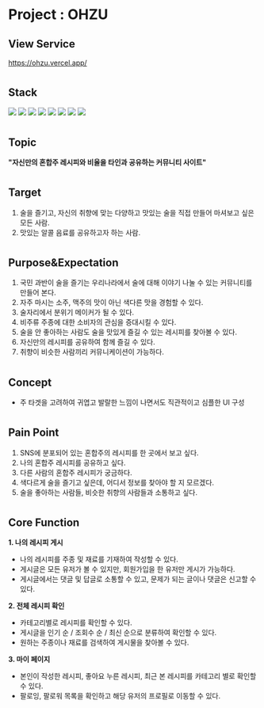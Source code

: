 # Project : OHZU

## View Service

https://ohzu.vercel.app/

#

## Stack

<img src="https://img.shields.io/badge/Next.js-000?style=flat&logo=Next.js&logoColor=white"/>
<img src="https://img.shields.io/badge/React-61DAFB?style=flat&logo=React&logoColor=white"/>
<img src="https://img.shields.io/badge/TypeScript-3178C6?style=flat&logo=TypeScript&logoColor=white"/>
<img src="https://img.shields.io/badge/React Query-FF4154?style=flat&logo=React query&logoColor=white"/>
<img src="https://img.shields.io/badge/Axios-5A29E4?style=flat&logo=Axios&logoColor=white"/>
<img src="https://img.shields.io/badge/Firebase-FFCA28?style=flat&logo=Firebase&logoColor=white"/>
<img src="https://img.shields.io/badge/Tailwind CSS-06B6D4?style=flat&logo=Tailwind CSS&logoColor=white"/>
<img src="https://img.shields.io/badge/Vercel-000?style=flat&logo=Vercel&logoColor=white"/>

#

## Topic

**"자신만의 혼합주 레시피와 비율을 타인과 공유하는 커뮤니티 사이트"**

#

## Target

1. 술을 즐기고, 자신의 취향에 맞는 다양하고 맛있는 술을 직접 만들어 마셔보고 싶은 모든 사람.
2. 맛있는 알콜 음료를 공유하고자 하는 사람.

#

## Purpose&Expectation

1. 국민 과반이 술을 즐기는 우리나라에서 술에 대해 이야기 나눌 수 있는 커뮤니티를 만들어 본다.
2. 자주 마시는 소주, 맥주의 맛이 아닌 색다른 맛을 경험할 수 있다.
3. 술자리에서 분위기 메이커가 될 수 있다.
4. 비주류 주종에 대한 소비자의 관심을 증대시킬 수 있다.
5. 술을 안 좋아하는 사람도 술을 맛있게 즐길 수 있는 레시피를 찾아볼 수 있다.
6. 자신만의 레시피를 공유하여 함께 즐길 수 있다.
7. 취향이 비슷한 사람끼리 커뮤니케이션이 가능하다.

#

## Concept

- 주 타겟을 고려하여 귀엽고 발랄한 느낌이 나면서도 직관적이고 심플한 UI 구성

#

## Pain Point

1. SNS에 분포되어 있는 혼합주의 레시피를 한 곳에서 보고 싶다.
2. 나의 혼합주 레시피를 공유하고 싶다.
3. 다른 사람의 혼합주 레시피가 궁금하다.
4. 색다르게 술을 즐기고 싶은데, 어디서 정보를 찾아야 할 지 모르겠다.
5. 술을 좋아하는 사람들, 비슷한 취향의 사람들과 소통하고 싶다.

#

## Core Function

**1. 나의 레시피 게시**

- 나의 레시피를 주종 및 재료를 기재하여 작성할 수 있다.
- 게시글은 모든 유저가 볼 수 있지만, 회원가입을 한 유저만 게시가 가능하다.
- 게시글에서는 댓글 및 답글로 소통할 수 있고, 문제가 되는 글이나 댓글은 신고할 수 있다.

**2. 전체 레시피 확인**

- 카테고리별로 레시피를 확인할 수 있다.
- 게시글을 인기 순 / 조회수 순 / 최신 순으로 분류하여 확인할 수 있다.
- 원하는 주종이나 재료를 검색하여 게시물을 찾아볼 수 있다.

**3. 마이 페이지**

- 본인이 작성한 레시피, 좋아요 누른 레시피, 최근 본 레시피를 카테고리 별로 확인할 수 있다.
- 팔로잉, 팔로워 목록을 확인하고 해당 유저의 프로필로 이동할 수 있다.
